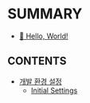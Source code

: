 # SUMMARY

- [🫡 Hello, World!](README.md)

## CONTENTS

- [개발 환경 설정](/environment/README.md)
  - [Initial Settings](/environment/initial-settings.md)

